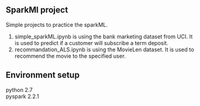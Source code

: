## SparkMl project
Simple projects to practice the sparkML. 

1. simple_sparkML.ipynb is using the bank marketing dataset from UCI. It is used to predict if a customer will subscribe a term deposit. 
2. recommandation_ALS.ipynb is using the MovieLen dataset. It is used to recommend the movie to the specified user. 
## Environment setup
python 2.7\
pyspark 2.2.1
